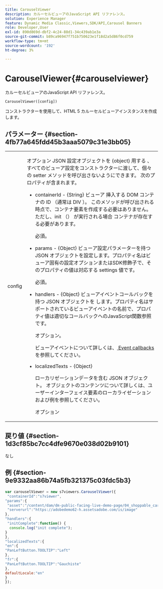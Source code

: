 ```yaml
---
title: CarouselViewer
description: カルーセルビューアのJavaScript API リファレンス。
solution: Experience Manager
feature: Dynamic Media Classic,Viewers,SDK/API,Carousel Banners
role: Developer,User
exl-id: 890d869d-dbf2-4c24-88d1-34c439ab1e3a
source-git-commit: b89ca96947f751b750623e1f18d2a5d86f0cd759
workflow-type: tm+mt
source-wordcount: '192'
ht-degree: 3%

---
```


# CarouselViewer{#carouselviewer}

カルーセルビューアのJavaScript API リファレンス。

`CarouselViewer([config])`

コンストラクターを使用して、HTML 5 カルーセルビューアインスタンスを作成します。

## パラメーター {#section-4fb77a645fdd45b3aaa5079c31e3bb05}

<table id="table_896DFF34A68A403DB93A6D597461A573"> 
 <tbody> 
  <tr> 
   <td colname="col1"> <p> <span class="codeph"> <span class="varname"> config </span> </span> </p> </td> 
   <td colname="col2"> <p> オプション <span class="codeph">JSON 設定オブジェクトを {object} 用する </span>、すべてのビューア設定をコンストラクターに渡して、個々の setter メソッドを呼び出さないようにできます。 次のプロパティが含まれます。 </p> <p> 
     <ul id="ul_789DBD5B72ED4C80B685455B0D59494D"> 
      <li id="li_28FDCB53E4AD4097A51F21B876C18FB1"> <p> <span class="codeph"> containerId </span> - <span class="codeph"> {String} ビューア </span> 挿入する DOM コンテナの ID （通常は <span class="codeph"> DIV </span>）。 このメソッドが呼び出される時点で、コンテナ要素を作成する必要はありません。 ただし、init （） <span class="codeph"> が実行される場合 </span> コンテナが存在する必要があります。 </p> <p>必須。 </p> </li> 
      <li id="li_FDE00392DC1544ABBDD75F81EF814EF2"> <p> <span class="codeph"> params </span> - <span class="codeph"> {Object} ビューア設定パラメーターを持つ </span> JSON オブジェクトを設定します。プロパティ名はビューア固有の設定オプションまたはSDK修飾子で、そのプロパティの値は対応する settings 値です。 </p> <p>必須。 </p> </li> 
      <li id="li_C534D5091CDA4717BCC48E3EBBF09AB8"> <p> <span class="codeph"> handlers </span> - <span class="codeph"> {Object} ビューアイベントコールバックを持つ JSON オブジェクトを </span> します。プロパティ名はサポートされているビューアイベントの名前で、プロパティ値は適切なコールバックへのJavaScript関数参照です。 </p> <p>オプション。 </p> <p>ビューアイベントについて詳しくは、<a href="../../../c-html5-aem-asset-viewers/c-html5-aem-carousel/c-html5-aem-carousel-event-callbacks.md#concept-66d5996f2b1b44cab3d5264cda5c50cd" format="dita" scope="local"> Event callbacks </a> を参照してください。 </p> </li> 
      <li id="li_CD88EDB586B241DBB87B13709F24C454"> <p> <span class="codeph"> localizedTexts </span> - <span class="codeph"> {Object} </span> </p> <p> ローカリゼーションデータを含む JSON オブジェクト。 オブジェクトのコンテンツについて詳しくは、ユーザーインターフェイス要素のローカライゼーションおよび例を参照してください。 </p> <p>オプション </p> </li> 
     </ul> </p> </td> 
  </tr> 
 </tbody> 
</table>

## 戻り値 {#section-1d3cf85bc7cc4dfe9670e038d02b9101}

なし

## 例 {#section-9e9332aa86b74a5fb321375c03fdc5b3}

```javascript {.line-numbers}
var carouselViewer = new s7viewers.CarouselViewer({ 
 "containerId":"s7viewer", 
"params":{ 
 "asset":"/content/dam/dm-public-facing-live-demo-page/04_shoppable_carousel/05_shoppable_banner", 
 "serverurl":"https://adobedemo62-h.assetsadobe.com/is/image" 
}, 
"handlers":{ 
 "initComplete":function() { 
  console.log("init complete"); 
} 
}, 
"localizedTexts":{ 
"en":{ 
"PanLeftButton.TOOLTIP":"Left" 
}, 
"fr":{ 
"PanLeftButton.TOOLTIP":"Gauchiste" 
}, 
defaultLocale:"en" 
} 
});
```
